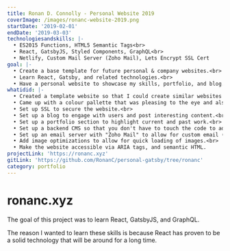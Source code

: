 ```yaml
---
title: Ronan D. Connolly - Personal Website 2019
coverImage: /images/ronanc-website-2019.png
startDate: '2019-02-01'
endDate: '2019-03-03'
technologiesandskills: |-
  • ES2015 Functions, HTML5 Semantic Tags<br>
  • React, GatsbyJS, Styled Components, GraphQL<br>
  • Netlify, Custom Mail Server (Zoho Mail), Lets Encrypt SSL Cert
goal: |-
  • Create a base template for future personal & company websites.<br>
  • Learn React, Gatsby, and related technologies.<br>
  • Have a personal website to showcase my skills, portfolio, and blog.
whatidid: |-
  • Created a template website so that I could create similar websites for others in the future.<br>
  • Came up with a colour pallette that was pleasing to the eye and also accessible to those with vision issues.<br>
  • Set up SSL to secure the website.<br>
  • Set up a blog to engage with users and post interesting content.<br>
  • Set up a portfolio section to highlight current and past work.<br>
  • Set up a backend CMS so that you don't have to touch the code to add content.<br>
  • Set up an email server with "Zoho Mail" to allow for custom email (hello@RonanDConnolly.com).<br>
  • Add image optimizations to allow for quick loading of images.<br>
  • Make the website accessible via ARIA tags, and semantic HTML.
projectLink: 'https://ronanc.xyz'
gitLink: 'https://github.com/RonanC/personal-gatsby/tree/ronanc'
category: portfolio
---
```


# ronanc.xyz

The goal of this project was to learn React, GatsbyJS, and GraphQL.

The reason I wanted to learn these skills is because React has proven to be a solid technology that will be around for a long time.
